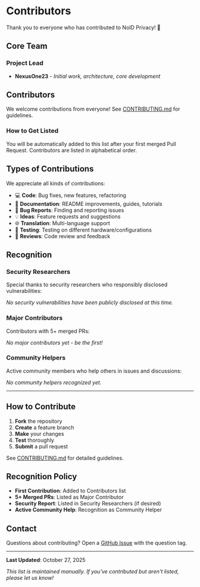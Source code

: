 # Contributors

Thank you to everyone who has contributed to NoID Privacy! 🎉

## Core Team

### Project Lead
- **NexusOne23** - *Initial work, architecture, core development*

## Contributors

<!-- This section will be automatically updated as contributors join -->

We welcome contributions from everyone! See [CONTRIBUTING.md](CONTRIBUTING.md) for guidelines.

### How to Get Listed

You will be automatically added to this list after your first merged Pull Request. Contributors are listed in alphabetical order.

## Types of Contributions

We appreciate all kinds of contributions:

- 💻 **Code**: Bug fixes, new features, refactoring
- 📖 **Documentation**: README improvements, guides, tutorials
- 🐛 **Bug Reports**: Finding and reporting issues
- 💡 **Ideas**: Feature requests and suggestions
- 🌐 **Translation**: Multi-language support
- 🧪 **Testing**: Testing on different hardware/configurations
- 📝 **Reviews**: Code review and feedback

## Recognition

### Security Researchers

Special thanks to security researchers who responsibly disclosed vulnerabilities:

<!-- This section will be updated as security issues are reported and fixed -->

*No security vulnerabilities have been publicly disclosed at this time.*

### Major Contributors

Contributors with 5+ merged PRs:

<!-- This section will be updated automatically -->

*No major contributors yet - be the first!*

### Community Helpers

Active community members who help others in issues and discussions:

<!-- This section will be updated based on community activity -->

*No community helpers recognized yet.*

---

## How to Contribute

1. **Fork** the repository
2. **Create** a feature branch
3. **Make** your changes
4. **Test** thoroughly
5. **Submit** a pull request

See [CONTRIBUTING.md](CONTRIBUTING.md) for detailed guidelines.

## Recognition Policy

- **First Contribution**: Added to Contributors list
- **5+ Merged PRs**: Listed as Major Contributor
- **Security Report**: Listed in Security Researchers (if desired)
- **Active Community Help**: Recognition as Community Helper

## Contact

Questions about contributing? Open a [GitHub Issue](https://github.com/NexusOne23/noid-privacy/issues) with the question tag.

---

**Last Updated**: October 27, 2025

*This list is maintained manually. If you've contributed but aren't listed, please let us know!*
